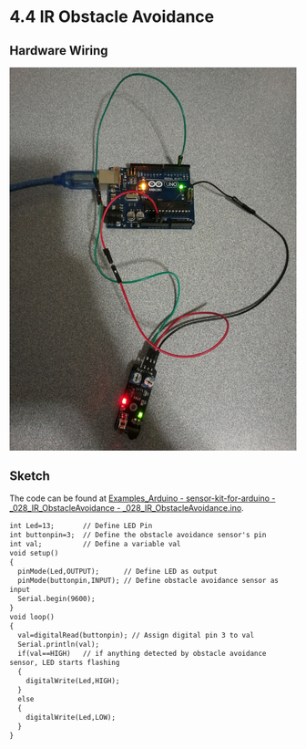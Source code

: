 # 4.4 IR Obstacle Avoidance

## Hardware Wiring

![Image](../../Examples/sensor-kit-for-arduino/028_ir_obstacleavoidance.jpg)


## Sketch

The code can be found at [Examples_Arduino - sensor-kit-for-arduino - _028_IR_ObstacleAvoidance - _028_IR_ObstacleAvoidance.ino](https://github.com/LongerVisionRobot/Examples_Arduino/blob/master/sensor-kit-for-arduino/_028_IR_ObstacleAvoidance/_028_IR_ObstacleAvoidance.ino).
```
int Led=13;       // Define LED Pin
int buttonpin=3;  // Define the obstacle avoidance sensor's pin
int val;          // Define a variable val
void setup()
{
  pinMode(Led,OUTPUT);      // Define LED as output
  pinMode(buttonpin,INPUT); // Define obstacle avoidance sensor as input
  Serial.begin(9600);
}
void loop()
{
  val=digitalRead(buttonpin); // Assign digital pin 3 to val
  Serial.println(val);
  if(val==HIGH)   // if anything detected by obstacle avoidance sensor, LED starts flashing
  {
    digitalWrite(Led,HIGH);
  }
  else
  {
    digitalWrite(Led,LOW);
  }
}
```